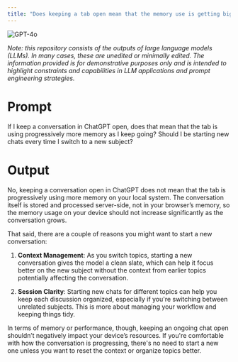 ```yaml
---
title: "Does keeping a tab open mean that the memory use is getting bigger"
---
```

![GPT-4o](https://img.shields.io/badge/GPT--4o-3333FF?style=for-the-badge&logo=openai&logoColor=white)



*Note: this repository consists of the outputs of large language models (LLMs). In many cases, these are unedited or minimally edited. The information provided is for demonstrative purposes only and is intended to highlight constraints and capabilities in LLM applications and prompt engineering strategies.*


# Prompt

If I keep a conversation in ChatGPT open, does that mean that the tab is using progressively more memory as I keep going? Should I be starting new chats every time I switch to a new subject?

# Output

No, keeping a conversation open in ChatGPT does not mean that the tab is progressively using more memory on your local system. The conversation itself is stored and processed server-side, not in your browser’s memory, so the memory usage on your device should not increase significantly as the conversation grows.

That said, there are a couple of reasons you might want to start a new conversation:
1. **Context Management**: As you switch topics, starting a new conversation gives the model a clean slate, which can help it focus better on the new subject without the context from earlier topics potentially affecting the conversation.
   
2. **Session Clarity**: Starting new chats for different topics can help you keep each discussion organized, especially if you're switching between unrelated subjects. This is more about managing your workflow and keeping things tidy.

In terms of memory or performance, though, keeping an ongoing chat open shouldn’t negatively impact your device’s resources. If you're comfortable with how the conversation is progressing, there's no need to start a new one unless you want to reset the context or organize topics better.